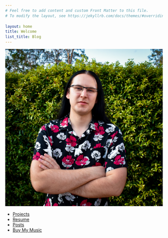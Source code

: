 ```yaml
---
# Feel free to add content and custom Front Matter to this file.
# To modify the layout, see https://jekyllrb.com/docs/themes/#overriding-theme-defaults

layout: home
title: Welcome
list_title: Blog
---
```


<img src="/assets/me.jpg" title="Hello!" alt="Nathan McCallum" class="home-image">

- [Projects](/projects)
- [Resume](/resume)
- [Posts](/tags)
- [Buy My Music](http://1vasari.bandcamp.com)
